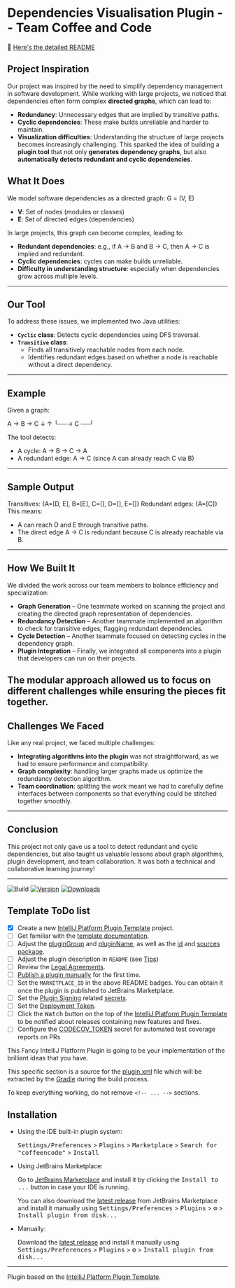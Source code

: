 # Dependencies Visualisation Plugin -- Team Coffee and Code
📄 [Here's the detailed README](README_detailed.md)
## Project Inspiration
Our project was inspired by the need to simplify dependency management in software development. While working with large projects, we noticed that dependencies often form complex **directed graphs**, which can lead to:
- **Redundancy**: Unnecessary edges that are implied by transitive paths.
- **Cyclic dependencies**: These make builds unreliable and harder to maintain.
- **Visualization difficulties**: Understanding the structure of large projects becomes increasingly challenging.
This sparked the idea of building a **plugin tool** that not only **generates dependency graphs**, but also **automatically detects redundant and cyclic dependencies**.

## What It Does
We model software dependencies as a directed graph:
G = (V, E)
- **V**: Set of nodes (modules or classes)  
- **E**: Set of directed edges (dependencies)  

In large projects, this graph can become complex, leading to:
- **Redundant dependencies**: e.g., if A → B and B → C, then A → C is implied and redundant.  
- **Cyclic dependencies**: cycles can make builds unreliable.  
- **Difficulty in understanding structure**: especially when dependencies grow across multiple levels.
---
## Our Tool
To address these issues, we implemented two Java utilities:
- **`Cyclic` class**: Detects cyclic dependencies using DFS traversal.  
- **`Transitive` class**:  
  - Finds all transitively reachable nodes from each node.  
  - Identifies redundant edges based on whether a node is reachable without a direct dependency.
---
## Example
Given a graph:

A → B → C
↓ ↑
└──→ C ──┘

The tool detects:
- A cycle: A → B → C → A  
- A redundant edge: A → C (since A can already reach C via B)
---
## Sample Output
Transitives: {A=[D, E], B=[E], C=[], D=[], E=[]}
Redundant edges: {A=[C]}
This means:
- A can reach D and E through transitive paths.  
- The direct edge A → C is redundant because C is already reachable via B.
---
## How We Built It
We divided the work across our team members to balance efficiency and specialization:
- **Graph Generation** – One teammate worked on scanning the project and creating the directed graph representation of dependencies.
- **Redundancy Detection** – Another teammate implemented an algorithm to check for transitive edges, flagging redundant dependencies.
- **Cycle Detection** – Another teammate focused on detecting cycles in the dependency graph.
- **Plugin Integration** – Finally, we integrated all components into a plugin that developers can run on their projects.

The modular approach allowed us to focus on different challenges while ensuring the pieces fit together.
---
## Challenges We Faced

Like any real project, we faced multiple challenges:
- **Integrating algorithms into the plugin** was not straightforward, as we had to ensure performance and compatibility.
- **Graph complexity**: handling larger graphs made us optimize the redundancy detection algorithm.
- **Team coordination**: splitting the work meant we had to carefully define interfaces between components so that everything could be stitched together smoothly.
---
## Conclusion
This project not only gave us a tool to detect redundant and cyclic dependencies, but also taught us valuable lessons about graph algorithms, plugin development, and team collaboration. It was both a technical and collaborative learning journey!

---
![Build](https://github.com/wafflescloud/coffeencode/workflows/Build/badge.svg)
[![Version](https://img.shields.io/jetbrains/plugin/v/MARKETPLACE_ID.svg)](https://plugins.jetbrains.com/plugin/MARKETPLACE_ID)
[![Downloads](https://img.shields.io/jetbrains/plugin/d/MARKETPLACE_ID.svg)](https://plugins.jetbrains.com/plugin/MARKETPLACE_ID)

## Template ToDo list
- [x] Create a new [IntelliJ Platform Plugin Template][template] project.
- [ ] Get familiar with the [template documentation][template].
- [ ] Adjust the [pluginGroup](./gradle.properties) and [pluginName](./gradle.properties), as well as the [id](./src/main/resources/META-INF/plugin.xml) and [sources package](./src/main/kotlin).
- [ ] Adjust the plugin description in `README` (see [Tips][docs:plugin-description])
- [ ] Review the [Legal Agreements](https://plugins.jetbrains.com/docs/marketplace/legal-agreements.html?from=IJPluginTemplate).
- [ ] [Publish a plugin manually](https://plugins.jetbrains.com/docs/intellij/publishing-plugin.html?from=IJPluginTemplate) for the first time.
- [ ] Set the `MARKETPLACE_ID` in the above README badges. You can obtain it once the plugin is published to JetBrains Marketplace.
- [ ] Set the [Plugin Signing](https://plugins.jetbrains.com/docs/intellij/plugin-signing.html?from=IJPluginTemplate) related [secrets](https://github.com/JetBrains/intellij-platform-plugin-template#environment-variables).
- [ ] Set the [Deployment Token](https://plugins.jetbrains.com/docs/marketplace/plugin-upload.html?from=IJPluginTemplate).
- [ ] Click the <kbd>Watch</kbd> button on the top of the [IntelliJ Platform Plugin Template][template] to be notified about releases containing new features and fixes.
- [ ] Configure the [CODECOV_TOKEN](https://docs.codecov.com/docs/quick-start) secret for automated test coverage reports on PRs

<!-- Plugin description -->
This Fancy IntelliJ Platform Plugin is going to be your implementation of the brilliant ideas that you have.

This specific section is a source for the [plugin.xml](/src/main/resources/META-INF/plugin.xml) file which will be extracted by the [Gradle](/build.gradle.kts) during the build process.

To keep everything working, do not remove `<!-- ... -->` sections. 
<!-- Plugin description end -->

## Installation

- Using the IDE built-in plugin system:
  
  <kbd>Settings/Preferences</kbd> > <kbd>Plugins</kbd> > <kbd>Marketplace</kbd> > <kbd>Search for "coffeencode"</kbd> >
  <kbd>Install</kbd>
  
- Using JetBrains Marketplace:

  Go to [JetBrains Marketplace](https://plugins.jetbrains.com/plugin/MARKETPLACE_ID) and install it by clicking the <kbd>Install to ...</kbd> button in case your IDE is running.

  You can also download the [latest release](https://plugins.jetbrains.com/plugin/MARKETPLACE_ID/versions) from JetBrains Marketplace and install it manually using
  <kbd>Settings/Preferences</kbd> > <kbd>Plugins</kbd> > <kbd>⚙️</kbd> > <kbd>Install plugin from disk...</kbd>

- Manually:

  Download the [latest release](https://github.com/wafflescloud/coffeencode/releases/latest) and install it manually using
  <kbd>Settings/Preferences</kbd> > <kbd>Plugins</kbd> > <kbd>⚙️</kbd> > <kbd>Install plugin from disk...</kbd>


---
Plugin based on the [IntelliJ Platform Plugin Template][template].

[template]: https://github.com/JetBrains/intellij-platform-plugin-template
[docs:plugin-description]: https://plugins.jetbrains.com/docs/intellij/plugin-user-experience.html#plugin-description-and-presentation

